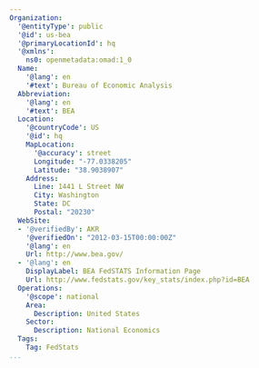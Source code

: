 ```yaml
---
Organization:
  '@entityType': public
  '@id': us-bea
  '@primaryLocationId': hq
  '@xmlns':
    ns0: openmetadata:omad:1_0
  Name:
    '@lang': en
    '#text': Bureau of Economic Analysis
  Abbreviation:
    '@lang': en
    '#text': BEA
  Location:
    '@countryCode': US
    '@id': hq
    MapLocation:
      '@accuracy': street
      Longitude: "-77.0338205"
      Latitude: "38.9038907"
    Address:
      Line: 1441 L Street NW
      City: Washington
      State: DC
      Postal: "20230"
  WebSite:
  - '@verifiedBy': AKR
    '@verifiedOn': "2012-03-15T00:00:00Z"
    '@lang': en
    Url: http://www.bea.gov/
  - '@lang': en
    DisplayLabel: BEA FedSTATS Information Page
    Url: http://www.fedstats.gov/key_stats/index.php?id=BEA
  Operations:
    '@scope': national
    Area:
      Description: United States
    Sector:
      Description: National Economics
  Tags:
    Tag: FedStats
...
```

